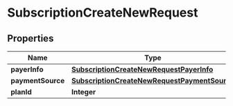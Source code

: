

# SubscriptionCreateNewRequest


## Properties

| Name | Type | Description | Notes |
|------------ | ------------- | ------------- | -------------|
|**payerInfo** | [**SubscriptionCreateNewRequestPayerInfo**](SubscriptionCreateNewRequestPayerInfo.md) |  |  [optional] |
|**paymentSource** | [**SubscriptionCreateNewRequestPaymentSource**](SubscriptionCreateNewRequestPaymentSource.md) |  |  [optional] |
|**planId** | **Integer** |  |  [optional] |



